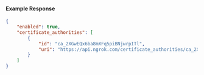 <!-- Code generated for API Clients. DO NOT EDIT. -->

#### Example Response

```json
{
	"enabled": true,
	"certificate_authorities": [
		{
			"id": "ca_2XGwEQx6ba8mXFq5piBNjwrpITl",
			"uri": "https://api.ngrok.com/certificate_authorities/ca_2XGwEQx6ba8mXFq5piBNjwrpITl"
		}
	]
}
```
